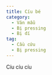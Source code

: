 ```yaml
---
title: Cíu bé
category:
  - Văn mẫu
  - Bị pressing
  - Bị dí
tag:
  - Cầu cứu
  - Bị pressing
---
```

Cíu cíu cíu
